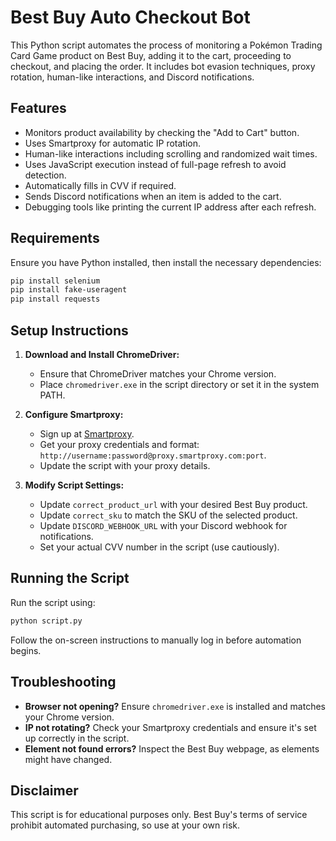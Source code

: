 # Best Buy Auto Checkout Bot

This Python script automates the process of monitoring a Pokémon Trading Card Game product on Best Buy, adding it to the cart, proceeding to checkout, and placing the order. It includes bot evasion techniques, proxy rotation, human-like interactions, and Discord notifications.

## Features

- Monitors product availability by checking the "Add to Cart" button.
- Uses Smartproxy for automatic IP rotation.
- Human-like interactions including scrolling and randomized wait times.
- Uses JavaScript execution instead of full-page refresh to avoid detection.
- Automatically fills in CVV if required.
- Sends Discord notifications when an item is added to the cart.
- Debugging tools like printing the current IP address after each refresh.

## Requirements

Ensure you have Python installed, then install the necessary dependencies:

```sh
pip install selenium
pip install fake-useragent
pip install requests
```

## Setup Instructions

1. **Download and Install ChromeDriver:**

   - Ensure that ChromeDriver matches your Chrome version.
   - Place `chromedriver.exe` in the script directory or set it in the system PATH.

2. **Configure Smartproxy:**

   - Sign up at [Smartproxy](https://www.smartproxy.com/).
   - Get your proxy credentials and format: `http://username:password@proxy.smartproxy.com:port`.
   - Update the script with your proxy details.

3. **Modify Script Settings:**

   - Update `correct_product_url` with your desired Best Buy product.
   - Update `correct_sku` to match the SKU of the selected product.
   - Update `DISCORD_WEBHOOK_URL` with your Discord webhook for notifications.
   - Set your actual CVV number in the script (use cautiously).

## Running the Script

Run the script using:

```sh
python script.py
```

Follow the on-screen instructions to manually log in before automation begins.

## Troubleshooting

- **Browser not opening?** Ensure `chromedriver.exe` is installed and matches your Chrome version.
- **IP not rotating?** Check your Smartproxy credentials and ensure it's set up correctly in the script.
- **Element not found errors?** Inspect the Best Buy webpage, as elements might have changed.

## Disclaimer

This script is for educational purposes only. Best Buy's terms of service prohibit automated purchasing, so use at your own risk.

